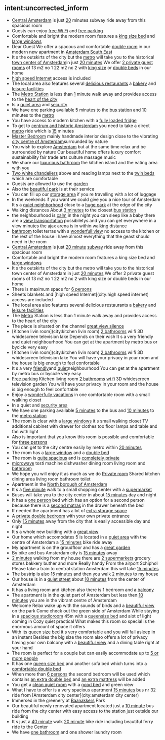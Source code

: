 ## intent:uncorrected_inform
- [Central Amsterdam](location) is just [20](time_spent) minutes subway ride away from this spacious room
- Guests can enjoy [free Wi Fi](house_feature) and [free parking](local_feature)
- Comfortable and bright the modern room features a [king size bed](house_feature) and [large windows](house_feature)
- Dear Guest We offer a spacous and comfortable [double room](house_feature) in our modern new apartment in [Amsterdam South East](city)
- It s the outskirts of the city but the [metro](transportation) will take you to the historical [town center of Amsterdam](location)in just [20 minutes](time_spent) We offer [2 private guest rooms](guess_room) of 13 m2 no 1 22 m2 no 2 with [king size](furniture) or [double beds](furniture) in our home
- [high speed Internet](house_feature) access is included
- The local area also features several [delicious restaurants](local_feature) a [bakery](local_feature) and [leisure facilities](local_feature)
- The [Metro Station](transportation) is less than [1](time_spent) minute walk away and provides access to the [heart of the city](location)
- Is a [quiet area](local_feature) and [security](local_feature)
- We have one parking available [5](time_spent) minutes to the [bus station](transportation) and [10](time_spent) minutes to the [metro](transportation)
- You have access to modern kitchen with a [fully loaded fridge](furniture)
- To get to [centrum and historic Amsterdam](location) you need to take a direct [metro](transportation) ride which is [15](time_spent) minutes
- [Master Bedroom](furniture) mainly handmade interior design close to the vibrating [city centre of Amsterdam](location)surrounded by nature
- You wish to explore [Amsterdam](city) but at the same time relax and be surrounded by nature Our beautiful home offers luxury comfort sustainability fair trade arts culture massage music
- We share our [luxurious bathroom](bath_room) the kitchen island and the eating area with you
- [Two white chandeliers](furniture) above and reading lamps next to the [twin beds](furniture) which are comfortable
- Guests are allowed to use the [garden](house_feature)
- Also the [beautiful park](local_feature) is at their service
- You can fill up our [storage area](house_feature) if you re travelling with a lot of luggage
- In the weekends if you want we could give you a nice tour of Amsterdam It s a [quiet neighborhood](local_feature) close to a [huge park](local_feature) at the edge of the city
- Walking distances About [3 minutes](time_spent) to the closest [bus station](local_feature)
- the neighbourhood is [calm](local_feature) in the night you can sleep like a baby there are a [view transportation](local_feature) possibiletys and you can get everywhere in a view minutes the ajax arena is in within walking distance
- [bathroom](city) toilet terras with a [wonderfull view](local_feature) no access to the kitchen or the rest of the house i have almost everything that the geast should need in the room
- [Central Amsterdam](local_feature) is just [20 minute](time_spent) [subway](local_feature) ride away from this spacious room
- Comfortable and bright the modern room features a king size bed and [large windows](house_feature)
- It s the outskirts of the city but the metro will take you to the historical town center of Amsterdam in just [20 minutes](time_spent) We offer 2 private guest rooms of 13 m2 no 1 22 m2 no 2 with king size or double beds in our home
- There is maximum space for [6 persons](num_person)
- Sheets blankets and [high speed Internet](city:high speed internet) access are included
- The local area also features several delicious restaurants a [bakery](local_feature) and [leisure facilities](local_feature)
- The [Metro](local_feature:metro) Station is less than 1 minute walk away and provides access to the heart of the city
- The place is situated on the channel [great view silence](city)
- [Kitchen livin room](city:kitchen livin room) [2 bathrooms](bath_room) wi fi 3D whidescreen television lake Depends on their wish It s a very friendly and quiet neighbourhood You can get at the apartment by metro bus or bycicle very easy
- [Kitchen livin room](city:kitchen livin room) [2 bathrooms](bath_room) wi fi 3D whidescreen television lake You will have your privacy in your room and the house is big enough to feel confortable
- It s a very [friendly](local_feature:friendly)and [quiet](local_feature:quiet)neighbourhood You can get at the apartment by metro bus or bycicle very easy
- [Free parking](local_feature) Kitchen living room [2 bathrooms](house_feature) [wi fi](house_feature) 3D whidescreen television garden You will have your privacy in your room and the house is big enough to feel confortable
- Enjoy a [wonderfully vacations](local_feature) in one comfortable room with a small walking closet
- In a quiet and [security area](local_feature)
- We have one parking available [5 minutes](time_spent) to the bus and [10 minutes](time_spent) to the [metro station](local_feature)
- The room is clear with a [large windows](house_feature) it s small walking closet TV additional cabinet with drawer for clothes too floor lamps and table and fan with light
- Also is important that you know this room is possible and comfortable for [three persons](num_person)
- You can get to the city centre easily by metro within [20 minutes](time_spent)
- The room has a [large window](house_feature) and a [double bed](local_feature)
- The room is [quite spacious](local_feature) and is [completely private](local_feature)
- [microwave](city) tosti machine dishwasher dining room living room and [bathroom](house_feature)
- We hope you will enjoy it as much as we do [Private room](house_feature) Shared kitchen dining area living room bathroom toilet
- Apartment in the [North borough of Amsterdam](city)
- It s a [five minute](time_spent) walk to a small shopping center with a [supermarket](local_feature)
- Buses will take you to the city center in about [15 minutes](time_spent) day and night
- It has a [one person](house_feature) bed which has an option for a second person because there is a [second matras](house_feature) in the drawer beneath the bed
- If needed the apartment has a lot of [extra storage space](house_feature)
- A [private double bedroom](bed_room) with your own private entrance
- Only [15 minutes](time_spent) away from the city that is easily accessible day and night
- It s a whole new building with a [great view](local_feature)
- Our home which accomodates 5 is located in a [quiet area](local_feature) with the centre of Amsterdam a [15 minutes](time_spent) bike ride away
- My apartment is on the groudfloor and has a [great garden](local_feature)
- By bike and bus Amsterdam city is [15 minutes](time_spent) away
- [2 minutes](time_spent) walking from my house there are [2 supermarkets](local_feature) grocery stores bakkery buther and more Really handy From the airport Schiphol Please take a train to central station Amsterdam this will take [15 minutes](time_spent)
- The bustrip is also [15 minutes](time_spent) and then you walk [2 minutes](time_spent) to my house
- Our house is in a [quiet street](local_feature) about [10 minutes](time_spent) from the center of Amsterdam
- It has a living room and kitchen also there is 1 bedroom and a [balcony](house_feature)
- The apartment is in the quiet part of Amsterdam but less then [10 minutes](time_spent) you are in the vibrant centre of Amsterdam
- Welcome Relax wake up with the sounds of birds and a [beautiful view](local_feature) on the park Come check out the green side of Amsterdam While staying in a [spacious studioroom](house_feature) 45m with a [queensize bed](house_feature) and alot of light coming in Cozy quiet practical What makes this room so special is the enormous amount of space it offers
- With its [queen size bed](house_feature) it s very comfortable and you will fall asleep in an instant Besides the big size the room also offers a lot of privacy having your own balcony with a [beautiful view](local_feature) and a dining table right at your hand
- The room is perfect for a couple but can easily accommodate up to [5 or more people](num_person)
- It has one [queen size bed](house_feature) and another sofa bed which turns into a [comfortable double bed](house_feature)
- When more than [6 persons](num_person) the second bedroom will be used which contains [an extra double bed](house_feature) and [an extra mattress](house_feature) will be added
- You get a [clean quiet room](house_feature) with a [good bed](house_feature) and green view
- What I have to offer is a very spacious apartment [15 minutes](time_spent) bus nr 32 ride from [Amsterdam city center](city:amsterdam city center)
- Immersed in the greenery at [Baanakkers](local_feature:baanakkers) Park
- Our beautiful newly renovated apartment located just a [10 minute](time_spent) bus ride from the city center with easy access to the station just outside our building
- It s just a [40 minute](time_spent) walk [20 minute](time_spent) bike ride including beautiful ferry ride to the Center
- We have [one bathroom](bath_room) and one shower laundry room



